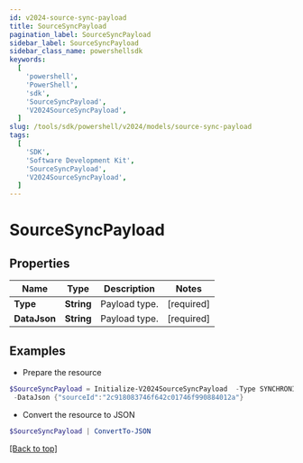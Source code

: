 ```yaml
---
id: v2024-source-sync-payload
title: SourceSyncPayload
pagination_label: SourceSyncPayload
sidebar_label: SourceSyncPayload
sidebar_class_name: powershellsdk
keywords:
  [
    'powershell',
    'PowerShell',
    'sdk',
    'SourceSyncPayload',
    'V2024SourceSyncPayload',
  ]
slug: /tools/sdk/powershell/v2024/models/source-sync-payload
tags:
  [
    'SDK',
    'Software Development Kit',
    'SourceSyncPayload',
    'V2024SourceSyncPayload',
  ]
---
```


# SourceSyncPayload

## Properties

| Name         | Type       | Description   | Notes      |
| ------------ | ---------- | ------------- | ---------- |
| **Type**     | **String** | Payload type. | [required] |
| **DataJson** | **String** | Payload type. | [required] |

## Examples

- Prepare the resource

```powershell
$SourceSyncPayload = Initialize-V2024SourceSyncPayload  -Type SYNCHRONIZE_SOURCE_ATTRIBUTES `
 -DataJson {"sourceId":"2c918083746f642c01746f990884012a"}
```

- Convert the resource to JSON

```powershell
$SourceSyncPayload | ConvertTo-JSON
```

[[Back to top]](#)
